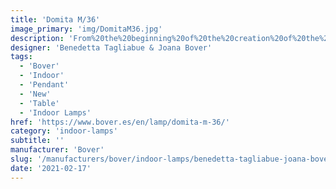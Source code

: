 ```yaml
---
title: 'Domita M/36'
image_primary: 'img/DomitaM36.jpg'
description: 'From%20the%20beginning%20of%20the%20creation%20of%20the%20Dome%2C%20we%20knew%20that%20sooner%20or%20later%20we%20should%20expand%20the%20collection%20with%20smaller%20versions%20that%20allow%20us%20to%20create%20lighter%20spaces.%20Under%20these%20premises%20were%20born%20the%20Domitas%2C%20lamps%20made%20with%20thin%20wooden%20slats%20that%20converge%20between%20them%2C%20forming%20a%20small%20dome%20that%20keeps%20inside%20the%20LED%20source.'
designer: 'Benedetta Tagliabue & Joana Bover'
tags:
  - 'Bover'
  - 'Indoor'
  - 'Pendant'
  - 'New'
  - 'Table'
  - 'Indoor Lamps'
href: 'https://www.bover.es/en/lamp/domita-m-36/'
category: 'indoor-lamps'
subtitle: ''
manufacturer: 'Bover'
slug: '/manufacturers/bover/indoor-lamps/benedetta-tagliabue-joana-bover-domita-m-36'
date: '2021-02-17'
---
```

